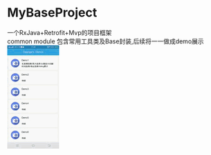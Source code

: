 # MyBaseProject
一个RxJava+Retrofit+Mvp的项目框架  
common module 包含常用工具类及Base封装,后续将一一做成demo展示
![image](https://github.com/Dalanger/MyBaseProject/blob/dalang/demo1.gif)
